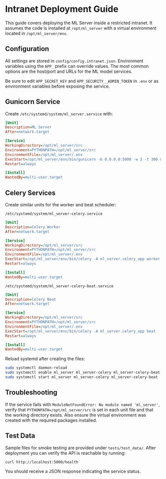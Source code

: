 # Intranet Deployment Guide

This guide covers deploying the ML Server inside a restricted intranet.
It assumes the code is installed at `/opt/ml_server` with a virtual
environment located in `/opt/ml_server/env`.

## Configuration

All settings are stored in `config/config.intranet.json`.  Environment
variables using the `APP_` prefix can override values.  The most common
options are the host/port and URLs for the ML model services.

Be sure to edit `APP_SECRET_KEY` and `APP_SECURITY__ADMIN_TOKEN` in `.env`
or as environment variables before exposing the service.

## Gunicorn Service

Create `/etc/systemd/system/ml_server.service` with:

```ini
[Unit]
Description=ML Server
After=network.target

[Service]
WorkingDirectory=/opt/ml_server/src
Environment=PYTHONPATH=/opt/ml_server/src
EnvironmentFile=/opt/ml_server/.env
ExecStart=/opt/ml_server/env/bin/gunicorn -b 0.0.0.0:5000 -w 2 -t 300 ml_server.app.server:create_app()
Restart=always

[Install]
WantedBy=multi-user.target
```

## Celery Services

Create similar units for the worker and beat scheduler:

`/etc/systemd/system/ml_server-celery.service`
```ini
[Unit]
Description=Celery Worker
After=network.target

[Service]
WorkingDirectory=/opt/ml_server/src
Environment=PYTHONPATH=/opt/ml_server/src
EnvironmentFile=/opt/ml_server/.env
ExecStart=/opt/ml_server/env/bin/celery -A ml_server.celery_app worker
Restart=always

[Install]
WantedBy=multi-user.target
```

`/etc/systemd/system/ml_server-celery-beat.service`
```ini
[Unit]
Description=Celery Beat
After=network.target

[Service]
WorkingDirectory=/opt/ml_server/src
Environment=PYTHONPATH=/opt/ml_server/src
EnvironmentFile=/opt/ml_server/.env
ExecStart=/opt/ml_server/env/bin/celery -A ml_server.celery_app beat
Restart=always

[Install]
WantedBy=multi-user.target
```

Reload systemd after creating the files:

```bash
sudo systemctl daemon-reload
sudo systemctl enable ml_server ml_server-celery ml_server-celery-beat
sudo systemctl start ml_server ml_server-celery ml_server-celery-beat
```

## Troubleshooting

If the service fails with `ModuleNotFoundError: No module named 'ml_server'`,
verify that `PYTHONPATH=/opt/ml_server/src` is set in each unit file and that
the working directory exists.  Also ensure the virtual environment was
created with the required packages installed.

## Test Data

Sample files for smoke testing are provided under `tests/test_data/`.  After
deployment you can verify the API is reachable by running:

```bash
curl http://localhost:5000/health
```

You should receive a JSON response indicating the service status.

